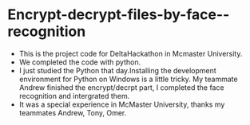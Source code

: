 # Encrypt-decrypt-files-by-face--recognition
- This is the project code for DeltaHackathon in Mcmaster University.
- We completed the code with python.
- I just studied the Python that day.Installing the development environment for Python on Windows is a little tricky. My teammate Andrew finished the encrypt/decrpt part, I completed the face recognition and intergrated them.
- It was a special experience in McMaster University, thanks my teammates Andrew, Tony, Omer.
